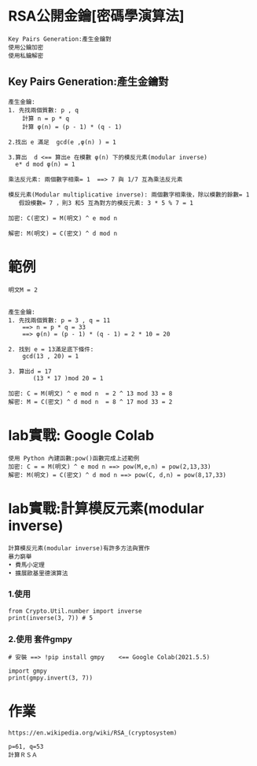# RSA公開金鑰[密碼學演算法]
```
Key Pairs Generation:產生金鑰對
使用公鑰加密
使用私鑰解密
```
## Key Pairs Generation:產生金鑰對
```
產生金鑰:
1. 先找兩個質數: p , q 
    計算 n = p * q 
    計算 φ(n) = (p - 1) * (q - 1) 

2.找出 e 滿足  gcd(e ,φ(n) ) = 1

3.算出  d <== 算出e 在模數 φ(n) 下的模反元素(modular inverse)
  e* d mod φ(n) = 1

```
```
乘法反元素: 兩個數字相乘= 1  ==> 7 與 1/7 互為乘法反元素

模反元素(Modular multiplicative inverse): 兩個數字相乘後，除以模數的餘數= 1
   假設模數= 7 ，則3 和5 互為對方的模反元素: 3 * 5 % 7 = 1
```

```
加密: C(密文) = M(明文) ^ e mod n 
    
解密: M(明文) = C(密文) ^ d mod n 
```
# 範例
```
明文M = 2


產生金鑰:
1. 先找兩個質數: p = 3 , q = 11
    ==> n = p * q = 33
    ==> φ(n) = (p - 1) * (q - 1) = 2 * 10 = 20
    
2. 找到 e = 13滿足底下條件:
    gcd(13 , 20) = 1

3. 算出d = 17
       (13 * 17 )mod 20 = 1

加密: C = M(明文) ^ e mod n  = 2 ^ 13 mod 33 = 8
解密: M = C(密文) ^ d mod n  = 8 ^ 17 mod 33 = 2
```

# lab實戰: Google Colab
```
使用 Python 內建函數:pow()函數完成上述範例
加密: C = = M(明文) ^ e mod n ==> pow(M,e,n) = pow(2,13,33)
解密: M(明文) = C(密文) ^ d mod n ==> pow(C, d,n) = pow(8,17,33)
```
# lab實戰:計算模反元素(modular inverse)
```
計算模反元素(modular inverse)有許多方法與實作
暴力窮舉
• 費馬小定理
• 擴展歐基里德演算法
```
### 1.使用 
```
from Crypto.Util.number import inverse
print(inverse(3, 7)) # 5
```
### 2.使用 套件gmpy
```
# 安裝 ==> !pip install gmpy    <== Google Colab(2021.5.5)

import gmpy
print(gmpy.invert(3, 7)) 
```
# 作業
```
https://en.wikipedia.org/wiki/RSA_(cryptosystem)

p=61, q=53 
計算ＲＳＡ
```
